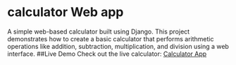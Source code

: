 # calculator Web app
A simple web-based calculator built using Django. This project demonstrates how to create a basic calculator that performs arithmetic operations like addition, subtraction, multiplication, and division using a web interface.
##Live Demo 
Check out the live calculator: [Calculator App](https://calculator-xzix.onrender.com/)
